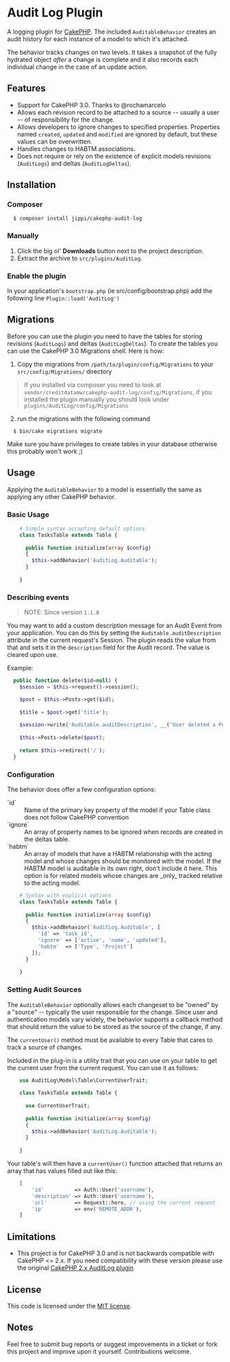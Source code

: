 # Audit Log Plugin

A logging plugin for [CakePHP](http://cakephp.org). The included `AuditableBehavior`  creates an audit history for each instance of a model to which it's attached.

The behavior tracks changes on two levels. It takes a snapshot of the fully hydrated object _after_ a change is complete and it also records each individual change in the case of an update action.

## Features

* Support for CakePHP 3.0. Thanks to @rochamarcelo
* Allows each revision record to be attached to a source -- usually a user -- of responsibility for the change.
* Allows developers to ignore changes to specified properties. Properties named `created`, `updated` and `modified` are ignored by default, but these values can be overwritten.
* Handles changes to HABTM associations.
* Does not require or rely on the existence of explicit models revisions (`AuditLogs`) and deltas (`AuditLogDeltas`).

## Installation

### Composer

```
  $ composer install jippi/cakephp-audit-log
```

### Manually

1. Click the big ol' **Downloads** button next to the project description.
2. Extract the archive to `src/plugins/AuditLog`.

### Enable the plugin

In your application's `bootstrap.php` (ie src/config/bootstrap.php) add the following line ```Plugin::load('AuditLog')```

## Migrations

Before you can use the plugin you need to have the tables for storing revisions (`AuditLogs`) and deltas (`AuditLogDeltas`).
To create the tables you can use the CakePHP 3.0 Migrations shell. Here is how:

1. Copy the migrations from `/path/to/plugin/config/Migrations` to your `src/config/Migrations/` directory
   
> If you installed via composer you need to look at `vendor/creditdatamw/cakephp-audit-log/config/Migrations`, if you installed the plugin manually you should look under `plugins/AuditLog/config/Migrations`
   
2. run the migrations with the following command

```
  $ bin/cake migrations migrate
```
Make sure you have privileges to create tables in your database otherwise this probably won't work ;)

## Usage
    
Applying the `AuditableBehavior` to a model is essentially the same as applying any other CakePHP behavior. 


### Basic Usage

```php
    # Simple syntax accepting default options
    class TasksTable extends Table {
    
      public function initialize(array $config)
      {
        $this->addBehavior('AuditLog.Auditable');
      }
      
    }
```

### Describing events

> NOTE: Since version `1.1.0` 

You may want to add a custom description message for an Audit Event from your application.
You can do this by setting the `Auditable.auditDescription` attribute in the current request's 
Session. The plugin reads the value from that and sets it in the `description` field for the 
Audit record. The value is cleared upon use.

Example:

```php
  public function delete($id=null) {
    $session = $this->request()->session();

    $post = $this->Posts->get($id);
    
    $title = $post->get('title');
    
    $session->write('Auditable.auditDescription', __('User deleted a Post with title={0}', $title));
    
    $this->Posts->delete($post);
    
    return $this->redirect('/');
  }
```
 

### Configuration
    
The behavior does offer a few configuration options:

<dl>
	<dt>`id`</dt>
	<dd>Name of the primary key property of the model if your Table class does not follow CakePHP convention</dd>
	<dt>`ignore`</dt>
	<dd>An array of property names to be ignored when records are created in the deltas table.</dd>
	<dt>`habtm`</dt>
	<dd>An array of models that have a HABTM relationship with the acting model and whose changes should be monitored with the model. If the HABTM model is auditable in its own right, don't include it here. This option is for related models whose changes are _only_ tracked relative to the acting model.</dd>
</dl>

```php
    # Syntax with explicit options
    class TasksTable extends Table {
    
      public function initialize(array $config)
      {
        $this->addBehavior('AuditLog.Auditable', [
          'id' => 'task_id',
          'ignore' => ['active', 'name', 'updated'],
          'habtm'  => ['Type', 'Project']
        ]);
      }
      
    }
```

### Setting Audit Sources

The `AuditableBehavior` optionally allows each changeset to be "owned" by a "source" -- typically the user responsible for the change. Since user and authentication models vary widely, the behavior supports a callback method that should return the value to be stored as the source of the change, if any.

The `currentUser()` method must be available to every Table that cares to track a source of changes.

Included in the plug-in is a utility trait that you can use on your table to get the current user from the current request.
You can use it as follows:

```php
    use AuditLog\Model\Table\CurrentUserTrait;
    
    class TasksTable extends Table {
      
      use CurrentUserTrait;
      
      public function initialize(array $config)
      {
        $this->addBehavior('AuditLog.Auditable');
      }
      
    }
```

Your table's will then have a ```currentUser()``` function attached that returns an array that has values filled out like this:

```php
    [
        'id'          => Auth::User('username'),
        'description' => Auth::User('username'),
        'url'         => Request::here, // using the current request
        'ip'          => env('REMOTE_ADDR'),
    ]
```

## Limitations

* This project is for CakePHP 3.0 and is not backwards compatible with CakePHP <= 2.x. If you need compatibility with these version please use the original [CakePHP 2.x AuditLog plugin](https://github.com/robwilkerson/CakePHP-Audit-Log-Plugin)

## License

This code is licensed under the [MIT license](http://www.opensource.org/licenses/mit-license.php).

## Notes

Feel free to submit bug reports or suggest improvements in a ticket or fork this project and improve upon it yourself. Contributions welcome.